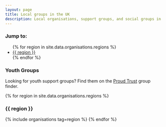 ```yaml
---
layout: page
title: Local groups in the UK
description: Local organisations, support groups, and social groups in the UK for trans, nonbinary, and gender non-conforming people
---
```

<main role="main">
  <nav>
    <h3 id="jump-to">Jump to:</h3>
    <ul>
      {% for region in site.data.organisations.regions %}
        <li><a href="#{{ region | slugify }}">{{ region }}</a></li>
      {% endfor %}
    </ul>
  </nav> 
  <article>
    <section class="attention">
      <h3 id="youth-groups">Youth Groups</h3>
      <p>
        Looking for youth support groups? Find them on the <a href="https://www.theproudtrust.org/for-young-people/lgbt-youth-groups/where-can-i-find-a-youth-group/">Proud Trust</a> group finder. 
      </p>
    </section>
    <section>
        {% for region in site.data.organisations.regions %}
	  <h3 id="{{ region | slugify }}">{{ region }}</h3>
	  {% include organisations tag=region %}
	{% endfor %}
	</section>
  </article>
</main>
